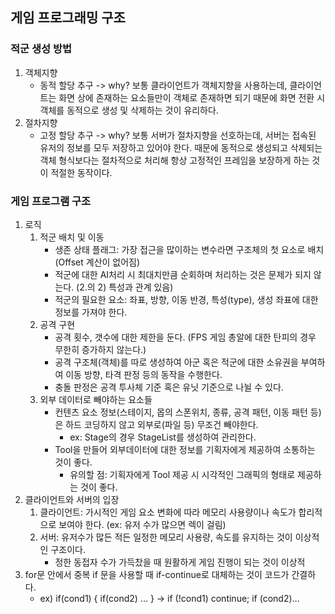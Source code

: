 ## 게임 프로그래밍 구조
### 적군 생성 방법
1. 객체지향
	* 동적 할당 추구 -> why? 보통 클라이언트가 객체지향을 사용하는데, 클라이언트는 화면 상에 존재하는 요소들만이 객체로 존재하면 되기 때문에 화면 전환 시 객체를 동적으로 생성 및 삭제하는 것이 유리하다.
2. 절차지향
	* 고정 할당 추구 -> why? 보통 서버가 절차지향을 선호하는데, 서버는 접속된 유저의 정보를 모두 저장하고 있어야 한다. 때문에 동적으로 생성되고 삭제되는 객체 형식보다는 절차적으로 처리해 항상 고정적인 프레임을 보장하게 하는 것이 적절한 동작이다. 

### 게임 프로그램 구조
1. 로직
	1) 적군 배치 및 이동
		* 생존 상태 플래그: 가장 접근을 많이하는 변수라면 구조체의 첫 요소로 배치(Offset 계산이 없어짐)
		* 적군에 대한 AI처리 시 최대치만큼 순회하며 처리하는 것은 문제가 되지 않는다. (2.의 2) 특성과 관계 있음)
		* 적군의 필요한 요소: 좌표, 방향, 이동 반경, 특성(type), 생성 좌표에 대한 정보를 가져야 한다.
	2) 공격 구현
		* 공격 횟수, 갯수에 대한 제한을 둔다. (FPS 게임 총알에 대한 탄피의 경우 무한히 증가하지 않는다.)
		* 공격 구조체(객체)를 따로 생성하여 아군 혹은 적군에 대한 소유권을 부여하여 이동 방향, 타격 판정 등의 동작을 수행한다.
		* 충돌 판정은 공격 투사체 기준 혹은 유닛 기준으로 나뉠 수 있다.
	3) 외부 데이터로 빼야하는 요소들
		* 컨텐츠 요소 정보(스테이지, 몹의 스폰위치, 종류, 공격 패턴, 이동 패턴 등)은 하드 코딩하지 않고 외부로(파일 등) 무조건 빼야한다.
			* ex: Stage의 경우 StageList를 생성하여 관리한다.
		* Tool을 만들어 외부데이터에 대한 정보를 기획자에게 제공하여 소통하는 것이 좋다. 
			* 유의할 점: 기획자에게 Tool 제공 시 시각적인 그래픽의 형태로 제공하는 것이 좋다.
2. 클라이언트와 서버의 입장
	1) 클라이언트: 가시적인 게임 요소 변화에 따라 메모리 사용량이나 속도가 합리적으로 보여야 한다. (ex: 유저 수가 많으면 렉이 걸림)
	2) 서버: 유저수가 많든 적든 일정한 메모리 사용량, 속도를 유지하는 것이 이상적인 구조이다.
		* 정한 동접자 수가 가득찼을 때 원활하게 게임 진행이 되는 것이 이상적
3. for문 안에서 중복 if 문을 사용할 때 if-continue로 대체하는 것이 코드가 간결하다.
	* ex) if(cond1) { if(cond2) ... } -> if (!cond1) continue; if (cond2)...
